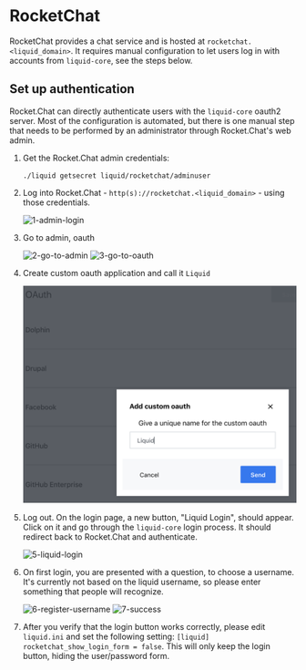 # RocketChat

RocketChat provides a chat service and is hosted at
`rocketchat.<liquid_domain>`. It requires manual configuration to let users log
in with accounts from `liquid-core`, see the steps below.


## Set up authentication

Rocket.Chat can directly authenticate users with the `liquid-core` oauth2
server. Most of the configuration is automated, but there is one manual step
that needs to be performed by an administrator through Rocket.Chat's web admin.

1. Get the Rocket.Chat admin credentials:
    ```shell
    ./liquid getsecret liquid/rocketchat/adminuser
    ```

2. Log into Rocket.Chat - `http(s)://rocketchat.<liquid_domain>` - using those
   credentials.

   ![1-admin-login](pics/1-admin-login.png)

3. Go to admin, oauth

   ![2-go-to-admin](pics/2-go-to-admin.png)
   ![3-go-to-oauth](pics/3-go-to-oauth.png)

4. Create custom oauth application and call it `Liquid`

   ![4-add-custom-oauth](pics/4-add-custom-oauth.png)

5. Log out. On the login page, a new button, "Liquid Login", should appear.
   Click on it and go through the `liquid-core` login process. It should
   redirect back to Rocket.Chat and authenticate.

   ![5-liquid-login](pics/5-liquid-login.png)

6. On first login, you are presented with a question, to choose a username.
   It's currently not based on the liquid username, so please enter something
   that people will recognize.

   ![6-register-username](pics/6-register-username.png)
   ![7-success](pics/7-success.png)

7. After you verify that the login button works correctly, please edit
   `liquid.ini` and set the following setting: `[liquid]
   rocketchat_show_login_form = false`. This will only keep the login button,
   hiding the user/password form.
